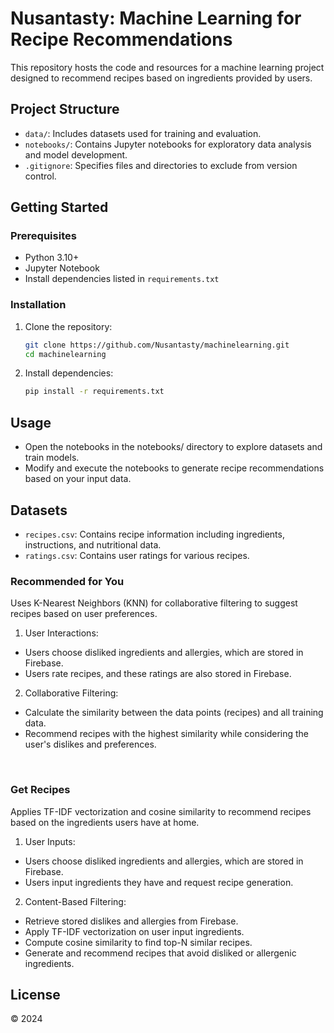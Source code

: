 # Nusantasty: Machine Learning for Recipe Recommendations

This repository hosts the code and resources for a machine learning project designed to recommend recipes based on ingredients provided by users.

## Project Structure

- `data/`: Includes datasets used for training and evaluation.
- `notebooks/`: Contains Jupyter notebooks for exploratory data analysis and model development.
- `.gitignore`: Specifies files and directories to exclude from version control.

## Getting Started

### Prerequisites

- Python 3.10+
- Jupyter Notebook
- Install dependencies listed in `requirements.txt`

### Installation

1. Clone the repository:
   ```bash
   git clone https://github.com/Nusantasty/machinelearning.git
   cd machinelearning
   ```

2. Install dependencies:
   ```bash
   pip install -r requirements.txt
   ```

## Usage

- Open the notebooks in the notebooks/ directory to explore datasets and train models.
- Modify and execute the notebooks to generate recipe recommendations based on your input data.
  
## Datasets

- `recipes.csv`: Contains recipe information including ingredients, instructions, and nutritional data.
- `ratings.csv`: Contains user ratings for various recipes.

### Recommended for You

Uses K-Nearest Neighbors (KNN) for collaborative filtering to suggest recipes based on user preferences.

1. User Interactions:

- Users choose disliked ingredients and allergies, which are stored in Firebase.
- Users rate recipes, and these ratings are also stored in Firebase.

2. Collaborative Filtering:

- Calculate the similarity between the data points (recipes) and all training data.
- Recommend recipes with the highest similarity while considering the user's dislikes and preferences.

<br>

### Get Recipes

Applies TF-IDF vectorization and cosine similarity to recommend recipes based on the ingredients users have at home.

1. User Inputs:

- Users choose disliked ingredients and allergies, which are stored in Firebase.
- Users input ingredients they have and request recipe generation.

2. Content-Based Filtering:

- Retrieve stored dislikes and allergies from Firebase.
- Apply TF-IDF vectorization on user input ingredients.
- Compute cosine similarity to find top-N similar recipes.
- Generate and recommend recipes that avoid disliked or allergenic ingredients.

## License

© 2024
